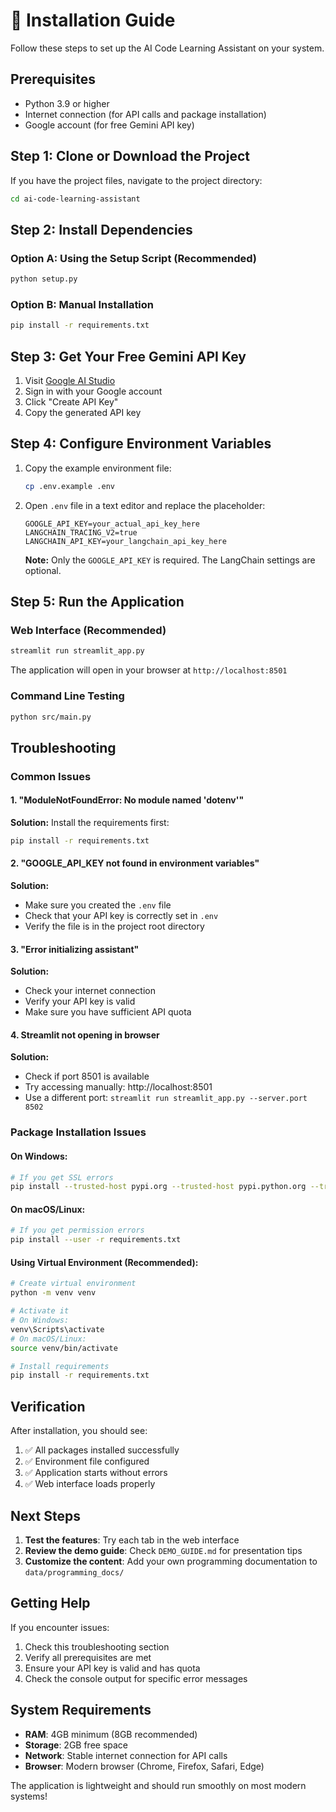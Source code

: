 # 🚀 Installation Guide

Follow these steps to set up the AI Code Learning Assistant on your system.

## Prerequisites

- Python 3.9 or higher
- Internet connection (for API calls and package installation)
- Google account (for free Gemini API key)

## Step 1: Clone or Download the Project

If you have the project files, navigate to the project directory:
```bash
cd ai-code-learning-assistant
```

## Step 2: Install Dependencies

### Option A: Using the Setup Script (Recommended)
```bash
python setup.py
```

### Option B: Manual Installation
```bash
pip install -r requirements.txt
```

## Step 3: Get Your Free Gemini API Key

1. Visit [Google AI Studio](https://makersuite.google.com/app/apikey)
2. Sign in with your Google account
3. Click "Create API Key"
4. Copy the generated API key

## Step 4: Configure Environment Variables

1. Copy the example environment file:
   ```bash
   cp .env.example .env
   ```

2. Open `.env` file in a text editor and replace the placeholder:
   ```
   GOOGLE_API_KEY=your_actual_api_key_here
   LANGCHAIN_TRACING_V2=true
   LANGCHAIN_API_KEY=your_langchain_api_key_here
   ```

   **Note:** Only the `GOOGLE_API_KEY` is required. The LangChain settings are optional.

## Step 5: Run the Application

### Web Interface (Recommended)
```bash
streamlit run streamlit_app.py
```

The application will open in your browser at `http://localhost:8501`

### Command Line Testing
```bash
python src/main.py
```

## Troubleshooting

### Common Issues

#### 1. "ModuleNotFoundError: No module named 'dotenv'"
**Solution:** Install the requirements first:
```bash
pip install -r requirements.txt
```

#### 2. "GOOGLE_API_KEY not found in environment variables"
**Solution:** 
- Make sure you created the `.env` file
- Check that your API key is correctly set in `.env`
- Verify the file is in the project root directory

#### 3. "Error initializing assistant"
**Solution:**
- Check your internet connection
- Verify your API key is valid
- Make sure you have sufficient API quota

#### 4. Streamlit not opening in browser
**Solution:**
- Check if port 8501 is available
- Try accessing manually: http://localhost:8501
- Use a different port: `streamlit run streamlit_app.py --server.port 8502`

### Package Installation Issues

#### On Windows:
```bash
# If you get SSL errors
pip install --trusted-host pypi.org --trusted-host pypi.python.org --trusted-host files.pythonhosted.org -r requirements.txt
```

#### On macOS/Linux:
```bash
# If you get permission errors
pip install --user -r requirements.txt
```

#### Using Virtual Environment (Recommended):
```bash
# Create virtual environment
python -m venv venv

# Activate it
# On Windows:
venv\Scripts\activate
# On macOS/Linux:
source venv/bin/activate

# Install requirements
pip install -r requirements.txt
```

## Verification

After installation, you should see:
1. ✅ All packages installed successfully
2. ✅ Environment file configured
3. ✅ Application starts without errors
4. ✅ Web interface loads properly

## Next Steps

1. **Test the features**: Try each tab in the web interface
2. **Review the demo guide**: Check `DEMO_GUIDE.md` for presentation tips
3. **Customize the content**: Add your own programming documentation to `data/programming_docs/`

## Getting Help

If you encounter issues:
1. Check this troubleshooting section
2. Verify all prerequisites are met
3. Ensure your API key is valid and has quota
4. Check the console output for specific error messages

## System Requirements

- **RAM**: 4GB minimum (8GB recommended)
- **Storage**: 2GB free space
- **Network**: Stable internet connection for API calls
- **Browser**: Modern browser (Chrome, Firefox, Safari, Edge)

The application is lightweight and should run smoothly on most modern systems!